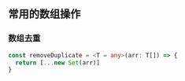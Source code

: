 ## 常用的数组操作

### 数组去重

```typescript
const removeDuplicate = <T = any>(arr: T[]) => {
  return [...new Set(arr)]
}
```
